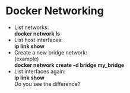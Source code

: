 # Docker Networking

- List networks:  
**docker network ls**
- List host interfaces:  
**ip link show**
- Create a new bridge network:  
(example)  
**docker network create -d bridge my_bridge**
- List interfaces again:  
**ip link show**  
Do you see the difference?

